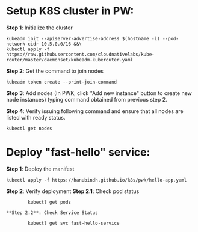 
# Setup K8S cluster in PW:

**Step 1**: Initialize the cluster

    kubeadm init --apiserver-advertise-address $(hostname -i) --pod-network-cidr 10.5.0.0/16 &&\
    kubectl apply -f https://raw.githubusercontent.com/cloudnativelabs/kube-router/master/daemonset/kubeadm-kuberouter.yaml

**Step 2**: Get the command to join nodes

    kubeadm token create --print-join-command

**Step 3**: Add nodes (In PWK, click "Add new instance" button to create new node instances) typing command obtained from 
         previous step 2.

**Step 4**: Verify issuing following command and ensure that all nodes are listed with ready status.
    
    kubectl get nodes


# Deploy "fast-hello" service:

**Step 1**: Deploy the manifest

    kubectl apply -f https://hanubindh.github.io/k8s/pwk/hello-app.yaml

**Step 2**: Verify deployment
    **Step 2.1**: Check pod status
    
            kubectl get pods
            
    **Step 2.2**: Check Service Status
    
            kubectl get svc fast-hello-service


